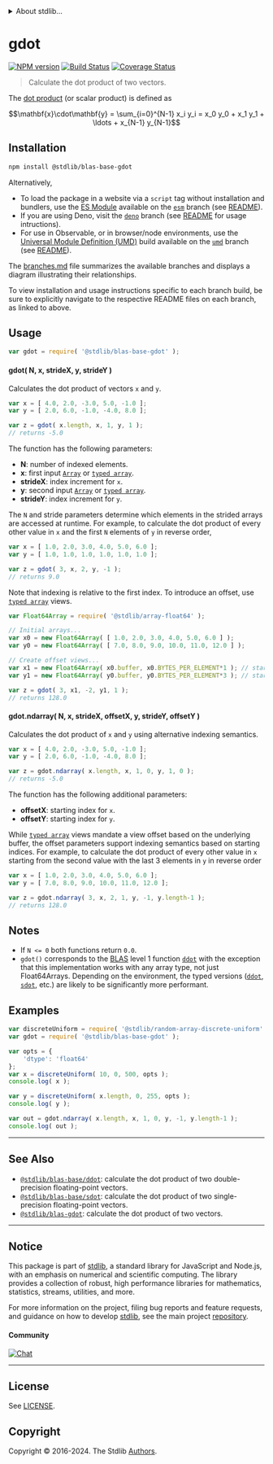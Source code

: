 <!--

@license Apache-2.0

Copyright (c) 2020 The Stdlib Authors.

Licensed under the Apache License, Version 2.0 (the "License");
you may not use this file except in compliance with the License.
You may obtain a copy of the License at

   http://www.apache.org/licenses/LICENSE-2.0

Unless required by applicable law or agreed to in writing, software
distributed under the License is distributed on an "AS IS" BASIS,
WITHOUT WARRANTIES OR CONDITIONS OF ANY KIND, either express or implied.
See the License for the specific language governing permissions and
limitations under the License.

-->


<details>
  <summary>
    About stdlib...
  </summary>
  <p>We believe in a future in which the web is a preferred environment for numerical computation. To help realize this future, we've built stdlib. stdlib is a standard library, with an emphasis on numerical and scientific computation, written in JavaScript (and C) for execution in browsers and in Node.js.</p>
  <p>The library is fully decomposable, being architected in such a way that you can swap out and mix and match APIs and functionality to cater to your exact preferences and use cases.</p>
  <p>When you use stdlib, you can be absolutely certain that you are using the most thorough, rigorous, well-written, studied, documented, tested, measured, and high-quality code out there.</p>
  <p>To join us in bringing numerical computing to the web, get started by checking us out on <a href="https://github.com/stdlib-js/stdlib">GitHub</a>, and please consider <a href="https://opencollective.com/stdlib">financially supporting stdlib</a>. We greatly appreciate your continued support!</p>
</details>

# gdot

[![NPM version][npm-image]][npm-url] [![Build Status][test-image]][test-url] [![Coverage Status][coverage-image]][coverage-url] <!-- [![dependencies][dependencies-image]][dependencies-url] -->

> Calculate the dot product of two vectors.

<section class="intro">

The [dot product][dot-product] (or scalar product) is defined as

<!-- <equation class="equation" label="eq:dot_product" align="center" raw="\mathbf{x}\cdot\mathbf{y} = \sum_{i=0}^{N-1} x_i y_i = x_0 y_0 + x_1 y_1 + \ldots + x_{N-1} y_{N-1}" alt="Dot product definition."> -->

```math
\mathbf{x}\cdot\mathbf{y} = \sum_{i=0}^{N-1} x_i y_i = x_0 y_0 + x_1 y_1 + \ldots + x_{N-1} y_{N-1}
```

<!-- <div class="equation" align="center" data-raw-text="\mathbf{x}\cdot\mathbf{y} = \sum_{i=0}^{N-1} x_i y_i = x_0 y_0 + x_1 y_1 + \ldots + x_{N-1} y_{N-1}" data-equation="eq:dot_product">
    <img src="https://cdn.jsdelivr.net/gh/stdlib-js/stdlib@6cf4829ce9c06ba9fa207a2ea3b395266f86a259/lib/node_modules/@stdlib/blas/base/gdot/docs/img/equation_dot_product.svg" alt="Dot product definition.">
    <br>
</div> -->

<!-- </equation> -->

</section>

<!-- /.intro -->

<section class="installation">

## Installation

```bash
npm install @stdlib/blas-base-gdot
```

Alternatively,

-   To load the package in a website via a `script` tag without installation and bundlers, use the [ES Module][es-module] available on the [`esm`][esm-url] branch (see [README][esm-readme]).
-   If you are using Deno, visit the [`deno`][deno-url] branch (see [README][deno-readme] for usage intructions).
-   For use in Observable, or in browser/node environments, use the [Universal Module Definition (UMD)][umd] build available on the [`umd`][umd-url] branch (see [README][umd-readme]).

The [branches.md][branches-url] file summarizes the available branches and displays a diagram illustrating their relationships.

To view installation and usage instructions specific to each branch build, be sure to explicitly navigate to the respective README files on each branch, as linked to above.

</section>

<section class="usage">

## Usage

```javascript
var gdot = require( '@stdlib/blas-base-gdot' );
```

#### gdot( N, x, strideX, y, strideY )

Calculates the dot product of vectors `x` and `y`.

```javascript
var x = [ 4.0, 2.0, -3.0, 5.0, -1.0 ];
var y = [ 2.0, 6.0, -1.0, -4.0, 8.0 ];

var z = gdot( x.length, x, 1, y, 1 );
// returns -5.0
```

The function has the following parameters:

-   **N**: number of indexed elements.
-   **x**: first input [`Array`][mdn-array] or [`typed array`][mdn-typed-array].
-   **strideX**: index increment for `x`.
-   **y**: second input [`Array`][mdn-array] or [`typed array`][mdn-typed-array].
-   **strideY**: index increment for `y`.

The `N` and stride parameters determine which elements in the strided arrays are accessed at runtime. For example, to calculate the dot product of every other value in `x` and the first `N` elements of `y` in reverse order,

```javascript
var x = [ 1.0, 2.0, 3.0, 4.0, 5.0, 6.0 ];
var y = [ 1.0, 1.0, 1.0, 1.0, 1.0, 1.0 ];

var z = gdot( 3, x, 2, y, -1 );
// returns 9.0
```

Note that indexing is relative to the first index. To introduce an offset, use [`typed array`][mdn-typed-array] views.

<!-- eslint-disable stdlib/capitalized-comments -->

```javascript
var Float64Array = require( '@stdlib/array-float64' );

// Initial arrays...
var x0 = new Float64Array( [ 1.0, 2.0, 3.0, 4.0, 5.0, 6.0 ] );
var y0 = new Float64Array( [ 7.0, 8.0, 9.0, 10.0, 11.0, 12.0 ] );

// Create offset views...
var x1 = new Float64Array( x0.buffer, x0.BYTES_PER_ELEMENT*1 ); // start at 2nd element
var y1 = new Float64Array( y0.buffer, y0.BYTES_PER_ELEMENT*3 ); // start at 4th element

var z = gdot( 3, x1, -2, y1, 1 );
// returns 128.0
```

#### gdot.ndarray( N, x, strideX, offsetX, y, strideY, offsetY )

Calculates the dot product of `x` and `y` using alternative indexing semantics.

```javascript
var x = [ 4.0, 2.0, -3.0, 5.0, -1.0 ];
var y = [ 2.0, 6.0, -1.0, -4.0, 8.0 ];

var z = gdot.ndarray( x.length, x, 1, 0, y, 1, 0 );
// returns -5.0
```

The function has the following additional parameters:

-   **offsetX**: starting index for `x`.
-   **offsetY**: starting index for `y`.

While [`typed array`][mdn-typed-array] views mandate a view offset based on the underlying buffer, the offset parameters support indexing semantics based on starting indices. For example, to calculate the dot product of every other value in `x` starting from the second value with the last 3 elements in `y` in reverse order

```javascript
var x = [ 1.0, 2.0, 3.0, 4.0, 5.0, 6.0 ];
var y = [ 7.0, 8.0, 9.0, 10.0, 11.0, 12.0 ];

var z = gdot.ndarray( 3, x, 2, 1, y, -1, y.length-1 );
// returns 128.0
```

</section>

<!-- /.usage -->

<section class="notes">

## Notes

-   If `N <= 0` both functions return `0.0`.
-   `gdot()` corresponds to the [BLAS][blas] level 1 function [`ddot`][ddot] with the exception that this implementation works with any array type, not just Float64Arrays. Depending on the environment, the typed versions ([`ddot`][@stdlib/blas/base/ddot], [`sdot`][@stdlib/blas/base/sdot], etc.) are likely to be significantly more performant.

</section>

<!-- /.notes -->

<section class="examples">

## Examples

<!-- eslint no-undef: "error" -->

```javascript
var discreteUniform = require( '@stdlib/random-array-discrete-uniform' );
var gdot = require( '@stdlib/blas-base-gdot' );

var opts = {
    'dtype': 'float64'
};
var x = discreteUniform( 10, 0, 500, opts );
console.log( x );

var y = discreteUniform( x.length, 0, 255, opts );
console.log( y );

var out = gdot.ndarray( x.length, x, 1, 0, y, -1, y.length-1 );
console.log( out );
```

</section>

<!-- /.examples -->

<!-- Section for related `stdlib` packages. Do not manually edit this section, as it is automatically populated. -->

<section class="related">

* * *

## See Also

-   <span class="package-name">[`@stdlib/blas-base/ddot`][@stdlib/blas/base/ddot]</span><span class="delimiter">: </span><span class="description">calculate the dot product of two double-precision floating-point vectors.</span>
-   <span class="package-name">[`@stdlib/blas-base/sdot`][@stdlib/blas/base/sdot]</span><span class="delimiter">: </span><span class="description">calculate the dot product of two single-precision floating-point vectors.</span>
-   <span class="package-name">[`@stdlib/blas-gdot`][@stdlib/blas/gdot]</span><span class="delimiter">: </span><span class="description">calculate the dot product of two vectors.</span>

</section>

<!-- /.related -->

<!-- Section for all links. Make sure to keep an empty line after the `section` element and another before the `/section` close. -->


<section class="main-repo" >

* * *

## Notice

This package is part of [stdlib][stdlib], a standard library for JavaScript and Node.js, with an emphasis on numerical and scientific computing. The library provides a collection of robust, high performance libraries for mathematics, statistics, streams, utilities, and more.

For more information on the project, filing bug reports and feature requests, and guidance on how to develop [stdlib][stdlib], see the main project [repository][stdlib].

#### Community

[![Chat][chat-image]][chat-url]

---

## License

See [LICENSE][stdlib-license].


## Copyright

Copyright &copy; 2016-2024. The Stdlib [Authors][stdlib-authors].

</section>

<!-- /.stdlib -->

<!-- Section for all links. Make sure to keep an empty line after the `section` element and another before the `/section` close. -->

<section class="links">

[npm-image]: http://img.shields.io/npm/v/@stdlib/blas-base-gdot.svg
[npm-url]: https://npmjs.org/package/@stdlib/blas-base-gdot

[test-image]: https://github.com/stdlib-js/blas-base-gdot/actions/workflows/test.yml/badge.svg?branch=v0.2.0
[test-url]: https://github.com/stdlib-js/blas-base-gdot/actions/workflows/test.yml?query=branch:v0.2.0

[coverage-image]: https://img.shields.io/codecov/c/github/stdlib-js/blas-base-gdot/main.svg
[coverage-url]: https://codecov.io/github/stdlib-js/blas-base-gdot?branch=main

<!--

[dependencies-image]: https://img.shields.io/david/stdlib-js/blas-base-gdot.svg
[dependencies-url]: https://david-dm.org/stdlib-js/blas-base-gdot/main

-->

[chat-image]: https://img.shields.io/gitter/room/stdlib-js/stdlib.svg
[chat-url]: https://app.gitter.im/#/room/#stdlib-js_stdlib:gitter.im

[stdlib]: https://github.com/stdlib-js/stdlib

[stdlib-authors]: https://github.com/stdlib-js/stdlib/graphs/contributors

[umd]: https://github.com/umdjs/umd
[es-module]: https://developer.mozilla.org/en-US/docs/Web/JavaScript/Guide/Modules

[deno-url]: https://github.com/stdlib-js/blas-base-gdot/tree/deno
[deno-readme]: https://github.com/stdlib-js/blas-base-gdot/blob/deno/README.md
[umd-url]: https://github.com/stdlib-js/blas-base-gdot/tree/umd
[umd-readme]: https://github.com/stdlib-js/blas-base-gdot/blob/umd/README.md
[esm-url]: https://github.com/stdlib-js/blas-base-gdot/tree/esm
[esm-readme]: https://github.com/stdlib-js/blas-base-gdot/blob/esm/README.md
[branches-url]: https://github.com/stdlib-js/blas-base-gdot/blob/main/branches.md

[stdlib-license]: https://raw.githubusercontent.com/stdlib-js/blas-base-gdot/main/LICENSE

[dot-product]: https://en.wikipedia.org/wiki/Dot_product

[blas]: http://www.netlib.org/blas

[ddot]: http://www.netlib.org/lapack/explore-html/de/da4/group__double__blas__level1.html

[mdn-array]: https://developer.mozilla.org/en-US/docs/Web/JavaScript/Reference/Global_Objects/Array

[mdn-typed-array]: https://developer.mozilla.org/en-US/docs/Web/JavaScript/Reference/Global_Objects/TypedArray

[@stdlib/blas/base/ddot]: https://github.com/stdlib-js/blas-base-ddot

[@stdlib/blas/base/sdot]: https://github.com/stdlib-js/blas-base-sdot

<!-- <related-links> -->

[@stdlib/blas/gdot]: https://github.com/stdlib-js/blas-gdot

<!-- </related-links> -->

</section>

<!-- /.links -->
